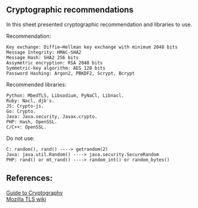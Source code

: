 
Cryptographic recommendations
------------------------------------------------------------
In this sheet presented cryptographic recommendation and libraries to use.


Recommendation:
```
Key exchange: Diffie–Hellman key exchange with minimum 2048 bits
Message Integrity: HMAC-SHA2
Message Hash: SHA2 256 bits
Assymetric encryption: RSA 2048 bits
Symmetric-key algorithm: AES 128 bits
Password Hashing: Argon2, PBKDF2, Scrypt, Bcrypt
```

Recommended libraries:
```
Python: MbedTLS, Libsodium, PyNaCl, Libnacl.
Ruby: Nacl, djb's.
JS: Crypto-js.
Go: Crypto.
Java: Java.security, Javax.crypto.
PHP: Hash, OpenSSL.
C/C++: OpenSSL.
```

Do not use:
```
C: random(), rand() ----> getrandom(2) 
Java: java.util.Random() ----> java.security.SecureRandom
PHP: rand() or mt_rand() ----> random_int() or random_bytes()
```

References:
------------------------------------------------------------
[Guide to Cryptography](https://www.owasp.org/index.php/Guide_to_Cryptography)    
[Mozilla TLS wiki](https://wiki.mozilla.org/Security/Server_Side_TLS#)    
